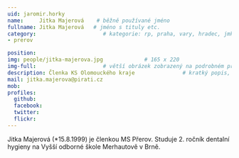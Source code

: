 ```yaml
---
uid: jaromir.horky
name:     Jitka Majerová    # běžně používané jméno
fullname: Jitka Majerová   # jméno s tituly etc.
category:                     # kategorie: rp, praha, vary, hradec, jmk, senat
- prerov

position: 
img: people/jitka-majerova.jpg             # 165 x 220
img-full:                     # větší obrázek zobrazený na podrobném profilu
description: Členka KS Olomouckého kraje               # kratký popis, max 160 znaků
mail: jitka.majerova@pirati.cz
mob: 
profiles:
  github:
  facebook: 
  twitter:         
  flickr: 
---
```

Jitka Majerová (*15.8.1999) je členkou MS Přerov. Studuje 2. ročník dentalní hygieny na Vyšší odborné škole Merhautově v Brně.
